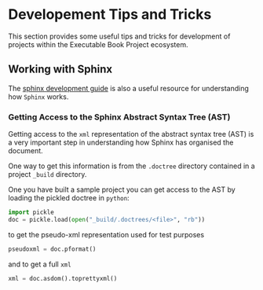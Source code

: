 # Developement Tips and Tricks

This section provides some useful tips and tricks for development of projects within the Executable Book Project ecosystem.

## Working with Sphinx

The [sphinx development guide](https://www.sphinx-doc.org/en/master/develop.html) is also a useful
resource for understanding how `Sphinx` works.

### Getting Access to the Sphinx Abstract Syntax Tree (AST)

Getting access to the `xml` representation of the abstract syntax tree (AST) is a very
important step in understanding how Sphinx has organised the document.

One way to get this information is from the `.doctree` directory
contained in a project `_build` directory.

One you have built a sample project you can get access to the AST by loading the pickled
doctree in `python`:

```python
import pickle
doc = pickle.load(open("_build/.doctrees/<file>", "rb"))
```

to get the pseudo-xml representation used for test purposes

```python
pseudoxml = doc.pformat()
```

and to get a full `xml`

```python
xml = doc.asdom().toprettyxml()
```
